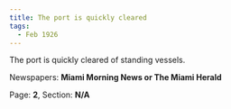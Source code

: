 ```yaml
---  
title: The port is quickly cleared  
tags:  
  - Feb 1926  
---  
```

  
The port is quickly cleared of standing vessels.  
  
Newspapers: **Miami Morning News or The Miami Herald**  
  
Page: **2**, Section: **N/A** 
